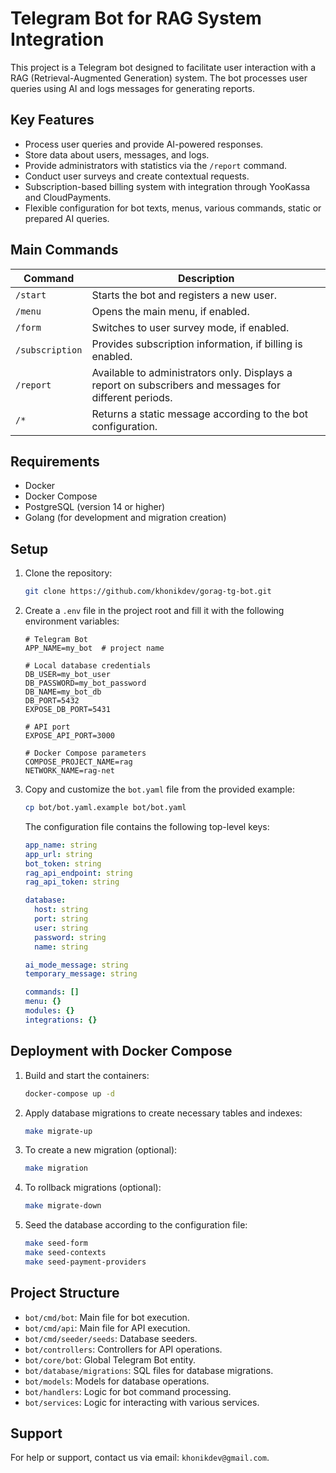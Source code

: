# Telegram Bot for RAG System Integration

This project is a Telegram bot designed to facilitate user interaction with a RAG (Retrieval-Augmented Generation)
system. The bot processes user queries using AI and logs messages for generating reports.

## Key Features

- Process user queries and provide AI-powered responses.
- Store data about users, messages, and logs.
- Provide administrators with statistics via the `/report` command.
- Conduct user surveys and create contextual requests.
- Subscription-based billing system with integration through YooKassa and CloudPayments.
- Flexible configuration for bot texts, menus, various commands, static or prepared AI queries.

## Main Commands

| Command         | Description                                                                                            |
|-----------------|--------------------------------------------------------------------------------------------------------|
| `/start`        | Starts the bot and registers a new user.                                                               |
| `/menu`         | Opens the main menu, if enabled.                                                                       |
| `/form`         | Switches to user survey mode, if enabled.                                                              |
| `/subscription` | Provides subscription information, if billing is enabled.                                              |
| `/report`       | Available to administrators only. Displays a report on subscribers and messages for different periods. |
| `/*`            | Returns a static message according to the bot configuration.                                           |

## Requirements

- Docker
- Docker Compose
- PostgreSQL (version 14 or higher)
- Golang (for development and migration creation)

## Setup

1. Clone the repository:

    ```bash
    git clone https://github.com/khonikdev/gorag-tg-bot.git
    ```

2. Create a `.env` file in the project root and fill it with the following environment variables:

    ```plaintext
    # Telegram Bot
    APP_NAME=my_bot  # project name

    # Local database credentials
    DB_USER=my_bot_user
    DB_PASSWORD=my_bot_password
    DB_NAME=my_bot_db
    DB_PORT=5432
    EXPOSE_DB_PORT=5431

    # API port
    EXPOSE_API_PORT=3000

    # Docker Compose parameters
    COMPOSE_PROJECT_NAME=rag
    NETWORK_NAME=rag-net
    ```

3. Copy and customize the `bot.yaml` file from the provided example:

    ```bash
    cp bot/bot.yaml.example bot/bot.yaml
    ```

   The configuration file contains the following top-level keys:

    ```yaml
    app_name: string
    app_url: string
    bot_token: string
    rag_api_endpoint: string
    rag_api_token: string

    database:
      host: string
      port: string
      user: string
      password: string
      name: string

    ai_mode_message: string
    temporary_message: string

    commands: []
    menu: {}
    modules: {}
    integrations: {}
    ```

## Deployment with Docker Compose

1. Build and start the containers:

    ```bash
    docker-compose up -d
    ```

2. Apply database migrations to create necessary tables and indexes:

    ```bash
    make migrate-up
    ```

3. To create a new migration (optional):

    ```bash
    make migration
    ```

4. To rollback migrations (optional):

    ```bash
    make migrate-down
    ```

5. Seed the database according to the configuration file:

    ```bash
    make seed-form
    make seed-contexts
    make seed-payment-providers
    ```

## Project Structure

- `bot/cmd/bot`: Main file for bot execution.
- `bot/cmd/api`: Main file for API execution.
- `bot/cmd/seeder/seeds`: Database seeders.
- `bot/controllers`: Controllers for API operations.
- `bot/core/bot`: Global Telegram Bot entity.
- `bot/database/migrations`: SQL files for database migrations.
- `bot/models`: Models for database operations.
- `bot/handlers`: Logic for bot command processing.
- `bot/services`: Logic for interacting with various services.

## Support

For help or support, contact us via email: `khonikdev@gmail.com`.

